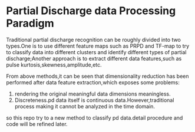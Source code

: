 # Partial Discharge data Processing Paradigm

Traditional partial discharge recognition can be roughly divided into two types.One is to use different feature maps such as PRPD and TF-map to try to classify data into different clusters and identify different types of partial discharge;Another approach is to extract different data features,such as pulse kurtosis,skewness,amplitude,etc.

From above methods,it can be seen that dimensionality reduction has been performed after data feature extraction,which exposes some problems:

1. rendering the original meaningful data dimensions meaningless.
2. Discreteness.pd data itself is continuous data.However,traditional process making it cannot be analyzed in the time domain.

so this repo try to a new method to classify pd data.detail procedure and code will be refined later.